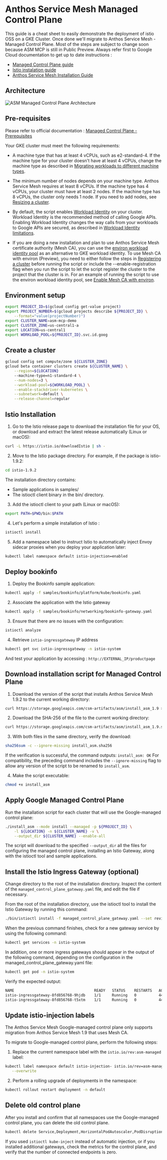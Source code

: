 # Anthos Service Mesh Managed Control Plane

This guide is a cheat sheet to easily demonstrate the deployment of istio OSS on a GKE Cluster. Once done we'll migrate to Anthos Service Mesh - Managed Control Plane. Most of the steps are subject to change soon because ASM MCP is still in Public Preview. Always refer first to Google Cloud documentation to get up to date instructions :

- [Managed Control Plane guide](https://cloud.google.com/service-mesh/docs/managed-control-plane)
- [Istio instalation guide](https://istio.io/latest/docs/setup/install/istioctl/)
- [Anthos Service Mesh Installation Guide](https://cloud.google.com/service-mesh/docs/scripted-install/gke-install)

## Architecture

![ASM Managed Control Plane Architecture](asm-mcp-architecture.png)

## Pre-requisites

Please refer to official documentation : [Managed Control Plane - Prerequisites](https://cloud.google.com/service-mesh/docs/managed-control-plane#prerequisites)

Your GKE cluster must meet the following requirements:

- A machine type that has at least 4 vCPUs, such as e2-standard-4. If the machine type for your cluster doesn't have at least 4 vCPUs, change the machine type as described in [Migrating workloads to different machine types](https://cloud.google.com/kubernetes-engine/docs/tutorials/migrating-node-pool).

- The minimum number of nodes depends on your machine type. Anthos Service Mesh requires at least 8 vCPUs. If the machine type has 4 vCPUs, your cluster must have at least 2 nodes. If the machine type has 8 vCPUs, the cluster only needs 1 node. If you need to add nodes, see [Resizing a cluster](https://cloud.google.com/kubernetes-engine/docs/how-to/resizing-a-cluster).

- By default, the script enables [Workload Identity](https://cloud.google.com/kubernetes-engine/docs/how-to/workload-identity) on your cluster. Workload Identity is the recommended method of calling Google APIs. Enabling Workload Identity changes the way calls from your workloads to Google APIs are secured, as described in [Workload Identity limitations](https://cloud.google.com/kubernetes-engine/docs/how-to/workload-identity#limitations).

- If you are doing a new installation and plan to use Anthos Service Mesh certificate authority (Mesh CA), you can use the [environ workload identity pool](https://cloud.google.com/anthos/multicluster-management/environs#environ-enabled-components) as an alternative to GKE workload identity. To use Mesh CA with environ (Preview), you need to either follow the steps in [Registering a cluster](https://cloud.google.com/anthos/multicluster-management/connect/registering-a-cluster) before running the script or include the --enable-registration flag when you run the script to let the script register the cluster to the project that the cluster is in. For an example of running the script to use the environ workload identity pool, see [Enable Mesh CA with environ](https://cloud.google.com/service-mesh/docs/scripted-install/gke-install#enable_mesh_ca_with_environ).

## Environment setup

```sh
export PROJECT_ID=$(gcloud config get-value project)
export PROJECT_NUMBER=$(gcloud projects describe ${PROJECT_ID} \
    --format="value(projectNumber)")
export CLUSTER_NAME=asm-mcp-demo
export CLUSTER_ZONE=us-central1-a
export LOCATION=us-central1
export WORKLOAD_POOL=${PROJECT_ID}.svc.id.goog
```

## Create a cluster

```sh
gcloud config set compute/zone ${CLUSTER_ZONE}
gcloud beta container clusters create ${CLUSTER_NAME} \
    --region=${LOCATION}
    --machine-type=n1-standard-4 \
    --num-nodes=3 \
    --workload-pool=${WORKLOAD_POOL} \
    --enable-stackdriver-kubernetes \
    --subnetwork=default \
    --release-channel=regular
```

## Istio Installation

1. Go to the Istio release page to download the installation file for your OS, or download and extract the latest release automatically (Linux or macOS):

```sh
curl -L https://istio.io/downloadIstio | sh -
```

2. Move to the Istio package directory. For example, if the package is istio-1.9.2:

```sh
cd istio-1.9.2
```

The installation directory contains:

- Sample applications in samples/
- The istioctl client binary in the bin/ directory.

3. Add the istioctl client to your path (Linux or macOS):

```sh
export PATH=$PWD/bin:$PATH
```
4. Let's perform a simple installation of Istio :

```sh
istioctl install
```

5. Add a namespace label to instruct Istio to automatically inject Envoy sidecar proxies when you deploy your application later:

```sh
kubectl label namespace default istio-injection=enabled
```

## Deploy bookinfo

1. Deploy the Bookinfo sample application:

```sh
kubectl apply -f samples/bookinfo/platform/kube/bookinfo.yaml
```

2. Associate the application with the Istio gateway

```sh
kubectl apply -f samples/bookinfo/networking/bookinfo-gateway.yaml
```

3. Ensure that there are no issues with the configuration:

```sh
istioctl analyze
```

4. Retrieve `istio-ingressgateway` IP address

```sh
kubectl get svc istio-ingressgateway -n istio-system
```
And test your application by accessing : `http://EXTERNAL_IP/productpage`

## Download installation script for Managed Control Plane

1. Download the version of the script that installs Anthos Service Mesh 1.9.2 to the current working directory:

```sh
curl https://storage.googleapis.com/csm-artifacts/asm/install_asm_1.9 > install_asm
```

2. Download the SHA-256 of the file to the current working directory:
```sh
curl https://storage.googleapis.com/csm-artifacts/asm/install_asm_1.9.sha256 > install_asm.sha256
```

3. With both files in the same directory, verify the download:

```sh
sha256sum -c --ignore-missing install_asm.sha256
```

If the verification is successful, the command outputs: `install_asm: OK` For compatibility, the preceding command includes the `--ignore-missing` flag to allow any version of the script to be renamed to `install_asm`.

4. Make the script executable:

```sh
chmod +x install_asm
```

## Apply Google Managed Control Plane

Run the installation script for each cluster that will use the Google-managed control plane:

```sh
./install_asm --mode install --managed -p ${PROJECT_ID} \
    -l ${LOCATION} -n ${CLUSTER_NAME} -v \
    --output_dir ${CLUSTER_NAME} --enable-all
```

The script will download to the specified `--output_dir` all the files for configuring the managed control plane, installing an Istio Gateway, along with the istioctl tool and sample applications.

## Install the Istio Ingress Gateway (optional)

Change directory to the root of the installation directory. Inspect the content of the `managed_control_plane_gateway.yaml` file, and edit the file if necessary.

From the root of the installation directory, use the istioctl tool to install the Istio Gateway by running this command:

```sh
./bin/istioctl install -f managed_control_plane_gateway.yaml --set revision=asm-managed -y
```

When the previous command finishes, check for a new gateway service by using the following command:

```sh
kubectl get services -n istio-system
```

In addition, one or more ingress gateways should appear in the output of the following command, depending on the configuration in the managed_control_plane_gateway.yaml file:

```sh
kubectl get pod -n istio-system
```
Verify the expected output:
```sh
NAME                                    READY   STATUS    RESTARTS   AGE
istio-ingressgateway-8fd856768-9hjdb    1/1     Running   0          44s
istio-ingressgateway-8fd856768-t5xtm    1/1     Running   0          44s
```

## Update istio-injection labels

The Anthos Service Mesh Google-managed control plane only supports migration from Anthos Service Mesh 1.9 that uses Mesh CA.

To migrate to Google-managed control plane, perform the following steps:

1. Replace the current namespace label with the `istio.io/rev:asm-managed` label:

```sh
kubectl label namespace default istio-injection- istio.io/rev=asm-managed \
   --overwrite
```

2. Perform a rolling upgrade of deployments in the namespace:

```sh
kubectl rollout restart deployment -n default
```

## Delete old control plane

After you install and confirm that all namespaces use the Google-managed control plane, you can delete the old control plane.

```sh
kubectl delete Service,Deployment,HorizontalPodAutoscaler,PodDisruptionBudget istiod -n istio-system --ignore-not-found=true
```

If you used `istioctl kube-inject` instead of automatic injection, or if you installed additional gateways, check the metrics for the control plane, and verify that the number of connected endpoints is zero.
